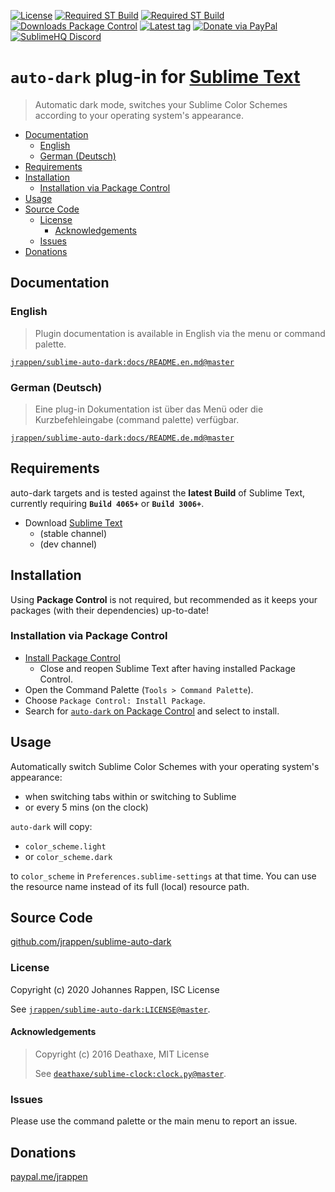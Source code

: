 [![License](https://img.shields.io/github/license/jrappen/sublime-auto-dark.svg?style=flat-square)](https://github.com/jrappen/sublime-auto-dark/blob/master/LICENSE)
[![Required ST Build](https://img.shields.io/badge/ST-Build%204065+-orange.svg?style=flat-square&logo=sublime-text)](https://www.sublimetext.com)
[![Required ST Build](https://img.shields.io/badge/ST-Build%203006+-orange.svg?style=flat-square&logo=sublime-text)](https://www.sublimetext.com)
[![Downloads Package Control](https://img.shields.io/packagecontrol/dt/auto-dark.svg?style=flat-square)](https://packagecontrol.io/packages/auto-dark)
[![Latest tag](https://img.shields.io/github/tag/jrappen/sublime-auto-dark.svg?style=flat-square&logo=github)](https://github.com/jrappen/sublime-auto-dark/tags)
[![Donate via PayPal](https://img.shields.io/badge/paypal.me-jrappen-009cde.svg?style=flat-square&logo=paypal)](https://www.paypal.me/jrappen)
[![SublimeHQ Discord](https://img.shields.io/discord/280102180189634562?label=SublimeHQ%20Discord&logo=discord&style=flat-square)](https://discord.gg/D43Pecu)

# `auto-dark` plug-in for [Sublime Text](https://www.sublimetext.com)

> Automatic dark mode, switches your Sublime Color Schemes according to your operating system's appearance.

* [Documentation](#documentation)
    * [English](#english)
    * [German (Deutsch)](#german-deutsch)
* [Requirements](#requirements)
* [Installation](#installation)
    * [Installation via Package Control](#installation-via-package-control)
* [Usage](#usage)
* [Source Code](#source-code)
    * [License](#license)
        * [Acknowledgements](#acknowledgements)
    * [Issues](#issues)
* [Donations](#donations)

## Documentation

### English

> Plugin documentation is available in English via the menu or command palette.

[`jrappen/sublime-auto-dark:docs/README.en.md@master`](https://github.com/jrappen/sublime-auto-dark/blob/master/docs/README.en.md)

### German (Deutsch)

> Eine plug-in Dokumentation ist über das Menü oder die Kurzbefehleingabe (command palette) verfügbar.

[`jrappen/sublime-auto-dark:docs/README.de.md@master`](https://github.com/jrappen/sublime-auto-dark/blob/master/docs/README.de.md)

## Requirements

auto-dark targets and is tested against the **latest Build** of Sublime Text, currently requiring **`Build 4065+`** or **`Build 3006+`**.

* Download [Sublime Text](https://www.sublimetext.com)
    * (stable channel)
    * (dev channel)

## Installation

Using **Package Control** is not required, but recommended as it keeps your packages (with their dependencies) up-to-date!

### Installation via Package Control

* [Install Package Control](https://packagecontrol.io/installation)
    * Close and reopen Sublime Text after having installed Package Control.
* Open the Command Palette (`Tools > Command Palette`).
* Choose `Package Control: Install Package`.
* Search for [`auto-dark` on Package Control](https://packagecontrol.io/packages/auto-dark) and select to install.

## Usage

Automatically switch Sublime Color Schemes with your operating system's appearance:

* when switching tabs within or switching to Sublime
* or every 5 mins (on the clock)

`auto-dark` will copy:

* `color_scheme.light`
* or `color_scheme.dark`

to `color_scheme` in `Preferences.sublime-settings` at that time.
You can use the resource name instead of its full (local) resource path.

## Source Code

[github.com/jrappen/sublime-auto-dark](https://www.github.com/jrappen/sublime-auto-dark)

### License

Copyright (c) 2020 Johannes Rappen, ISC License

See [`jrappen/sublime-auto-dark:LICENSE@master`](https://github.com/jrappen/sublime-auto-dark/blob/master/LICENSE).

#### Acknowledgements

> Copyright (c) 2016 Deathaxe, MIT License
>
> See [`deathaxe/sublime-clock:clock.py@master`](https://github.com/deathaxe/sublime-clock/blob/master/clock.py).

### Issues

Please use the command palette or the main menu to report an issue.

## Donations

[paypal.me/jrappen](https://www.paypal.me/jrappen)
